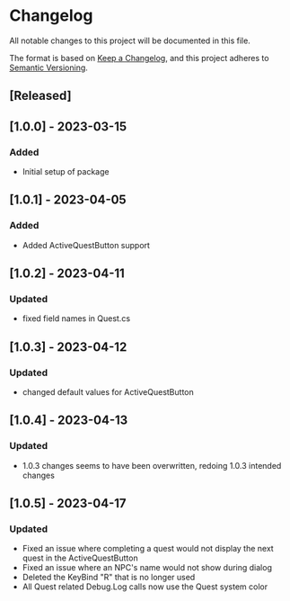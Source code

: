 # Changelog
All notable changes to this project will be documented in this file.

The format is based on [Keep a Changelog](https://keepachangelog.com/en/1.0.0/),
and this project adheres to [Semantic Versioning](https://semver.org/spec/v2.0.0.html).

## [Released]

## [1.0.0] - 2023-03-15
### Added
- Initial setup of package

## [1.0.1] - 2023-04-05
### Added
- Added ActiveQuestButton support

## [1.0.2] - 2023-04-11
### Updated
- fixed field names in Quest.cs

## [1.0.3] - 2023-04-12
### Updated
- changed default values for ActiveQuestButton

## [1.0.4] - 2023-04-13
### Updated
- 1.0.3 changes seems to have been overwritten, redoing 1.0.3 intended changes

## [1.0.5] - 2023-04-17
### Updated
- Fixed an issue where completing a quest would not display the next quest in the ActiveQuestButton
- Fixed an issue where an NPC's name would not show during dialog
- Deleted the KeyBind "R" that is no longer used
- All Quest related Debug.Log calls now use the Quest system color

